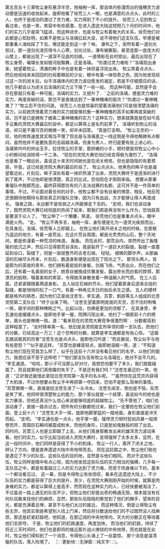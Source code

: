 第五百五十三章牧尘身形悬浮半空，他袖袍一挥，那自体内弥漫而出的强横灵力波动便是迅速的收敛起来，旋即他看了徐荒三人一眼，也是满意的点点头，此时的三人，也终于是成功的渡过了灵力难，实力得到了不小的提升。
徐荒三人见到牧尘看过来，也是一笑，笑容中有些感激，在进入遗迹大陆这短短几个月的时间中，他们的实力几乎是突飞猛进，而这种进步，也是与牧尘有着极大的关系，徐荒他们对此都是心知肚明，如果不是牧尘与洛璃扛起大梁，说不得他们这支队伍，早便是被那重重人海给踩了下去，哪还能走到这一步？咻。
瀑布之下，突然有着一道剑光掠过，那一道剑光凌厉得令人心寒，剑光过处，瀑布被撕裂，甚至连那一座庞大的山壁上，都是出现了一道深不见底的剑痕。
一道倩影在此时掠出，最后出现在了牧尘身旁，璀璨长发如银河般飘舞，正是洛璃。
“你渡过灵力难啦？”洛璃现出身来，她望着牧尘，清澈的眸子中也是有着一抹欣喜浮现出来。
牧尘笑着点点头，然后他视线来来回回的扫视着眼前的少女，眼中有着一抹惊奇之色，因为他发现经过这一次的闭关后，似乎洛璃体内的灵力波动愈发的凝定，若是不仔细感应的话，他几乎都会认为闭关后洛璃的实力又下降了一些一般。
而这种可能，显然是不会存在那就只有着一种可能，洛璃的实力，又提升了．¨之前的洛璃，便是灵力难的实力，再度突破的话，那岂不是直接达到了一重神魄难的层次？“你渡过一重神魄难了？”牧尘忍不住的问道。
徐荒三人也是惊喜的望着洛璃他们可是很清楚洛璃的实力，以前她凭借着灵力难的实力就能够抗衡一重神魄难的高手如果再度突破的话，岂不是已是拥有了媲美二重神魄难的实力？这种实力，想来就算是放在如今高手云集的灵院大赛最后阶段中，都足以算得上是名列前茅了。
洛璃听到牧尘的话语，却只是不置可否的微微一笑，却并未回答。
“真是打击啊。
”牧尘无奈的一叹，他的修炼速度其实相当不慢了但总是与洛璃差之一线这倒是令得他略微有点郁闷，虽然他并不是要执意的去超越洛璃，但身为男人，终归是要有些上进心的。
洛璃笑吟吟的仲出玉手，拉住牧尘的手掌，那娇嫩的小手，顿时便是将牧尘心中小小的郁闷给消除得一干二净。
“现在的灵院大赛恐怕已经变得极为激烈了。
”洛璃也是看了一眼远处，虽说这十来天时间她也是在闭关修炼，但也是隐隐的有着预感，毕竟，这已经是灵院大赛的最后阶段了。
牧尘点点头，他黑色的眸子也是凝望着远处，片刻后，眸子深处有着一抹炽热涌了出来，灵院大赛终于是逐渐的进行到了尾声，不过他却是很清楚，真正的比试，恐怕现在才刚刚来临。
想要从那重重强队中脱颖而出，最终获得那仅有的八支决战赛的名额，这可并不是一件简单的事情，不过，不论面对着任何的对手，他牧尘都不会有丝毫的惧意，相反，他反而还很期待他期待与那些真正的强队交锋，因为只有血战，方才能够让得人再度成长。
强者之路，永远都不是怯弱之人所能够走下去的。
“走吧，我们也该动身了，既然灵院大赛已经彻底的热闹了起来，那我们若是再没有什么作为，恐怕就真是要泯于众人了。
”牧尘伸了一个懒腰，笑道。
徐荒他们也是重重点点头，眼中满是火热。
“走。
”牧尘不再多言，袖袍一挥，身形便是化为一道灵光疾掠而出，在其身后，洛璃，徐荒等人立即跟上。
在牧尘他们离开闭关之地的时候，在那极为遥远的地方，有着一座荒谷，在这片荒谷周围，都是光秃秃的山石，整个天地间，都是弥漫着一种荒凉的味道。
轰轰。
而在此时，那荒谷内，突然传出了轰隆隆的低沉之声，然后只见得那荒谷深处，竟是裂开了一道巨大的裂缝，裂缝一直蔓延到谷口，裂缝下，则是一层层整齐的古老石梯。
哒哒。
细微的脚步声，从那幽深的石梯尽头传来，片刻后，数道身影便是出现在了阳光之下。
那领头两人，皆是颇为的英俊的青年，他们拥有着挺拔的身躯，剑眉飞扬，气质出众，而在他们之后，还有着一名美丽的女子，她青丝被挽成优雅发髻，露出修长而白皙的脖颈，那漂亮的脸颊，噙着柔和的笑容，令得她浑身散发着一种温婉人的气质。
在三人后面，还紧紧跟随着两道身影。
五人站在石梯的尽头，他们望着那身后逐渐合拢的裂缝，都是悄悄的松了一口气，有着一种再见天日的劫后余生之感。
五人的模样都是格外的熟悉，因为他们正是由沈苍生，李玄通，苏萱，鹤妖等五人组成的北苍灵院第二支队伍！“终于出来了啊。
”沈苍生望着那明晃晃的天空，忍不住的咧嘴一笑，眉宇间的那种睥睨之气，比起以往，仿佛是更加的浓郁了。
在其身旁，李玄通也是缓缓点头，旋即他手掌一握，院牌闪现出来，他扫了一眼那前十六的榜单，眉头也是微微一挑，道：“看来现在的灵院大赛竞争很激烈啊¨．分数都高到这种程度了。
”此时榜单第一名，依旧是圣灵院姬玄所率领的那一支队伍，而他们的分数，已经高达一万三！这个恐怖的分数，就算是李玄通都是有些心惊。
“这姬玄据说极其的厉害”沈苍生也是点点头，旋即他沉吟道：“而且据说，牧尘似乎与他有些恩怨？”“似乎是这样。
”苏萱也是螓首轻点，旋即她温婉一笑，道：“不知道牧尘他们现在究竟怎么样了，似乎在这前十六并没有看见他们的名字，以他们的能力，我想应该不至于这样吧？”“他们那支队伍有牧尘与洛璃在，绝对不会平凡的。
”李玄通道。
“哈哈，那小子可没那么好对付，我想恐怕要不了多久，我们就能碰面了，而且就算他们真倒霉的失手了，不是还有我们吗？”沈苍生豪迈的一笑，他道：“正好我还能借此拿回北苍灵院第一高手的名头呢。
”“虽然你在这荒宗内获得了大机缘，不过你想要从牧尘手中再把第一夺回来，恐怕不是那么简单的事情。
”苏萱微微一笑，直接是给沈苍生泼了一头冷水。
沈苍生闻言，倒也是不恼，反而是笑了笑，他同样很清楚牧尘的能力，那个家伙就是一个妖孽，虽说如今的他也是实力暴涨，但他还真没什么信心来说能够彻底的超越牧尘。
“先不管他了，咱们也该动身了，直接一路杀过去，把所有的分数都抢过来，我们一定要抢在牧尘他们前面，登上前十六！”沈苍生大手一挥，旋即他脚掌猛的一踏地面，身形直接是冲天而起。
“走吧。
”李玄通也是一点头，他手掌一握，强悍灵力顿时犹如风暴一般席卷而开，周围巨石瞬间被震成粉末，而他的身形，已是犹如鬼魅般的掠了出去。
同时间，苏萱三人也是立即跟了上去，从他们周身那散发出来的雄浑灵力波动来看，他们的实力，似乎比起当初进入灵院大赛时，变得强悍了太多太多，显然，在这一段时间中，他们同样是获得了不小的机缘。
牧尘一行人，离开了闭关之地，辨认了方向，便是直奔遗迹大陆中央地带而去。
而在这赶路之中，牧尘他们倒也是遇见了不少的队伍，这些队伍的目的地，显然是与他们相同。
而对于这些队伍，牧尘同样是暗中有点心惊，因为他发现这些队伍的实力相当的强横，几乎每一支队伍之中，都是有着超过三人的实力达到了灵力难，而至于肉身难以下的，基本一个都没看见过。
这一幕，则是令得牧尘有些惊叹，看来在这遗迹大陆上，不少队伍的实力都是获得了巨大的提升，至少，在灵院大赛刚刚开始的时候，就算是肉身难的实力，都足以算得上是高手，然而现在这种实力的人，已经快要被淘汰了。
不过虽说一路上遇见的队伍不少，但牧尘他们却是出奇的畅通无阻，根本就没有任何队伍敢来找他们的麻烦，显然，那些队伍隐隐的察觉到了他们的棘手，望来的目光，都是充满着忌惮，甚至不与他们太过的接近。
而这种情况，倒是让得牧尘有些无奈，他其实倒是希望别人找上门来，然后将分数送给他们的不过既然没人找麻烦，那还是赶紧赶路吧，他知道，在那辽阔的中央地带内，天大的分数正在等待着他们去掠夺。
于是，牧尘他们的赶路速度，再度加快。
而当他们的赶路，持续了将近三天时间时，他们也是即将的接近那片战火缭绕的中央地带，而也就是在此时，牧尘他们得知到了一个消息，令得他心头涌上了一丝震惊。
那个消息是温清璇的队伍，落入险境了。
〖∷更新快∷无弹窗∷纯文字∷〗。
